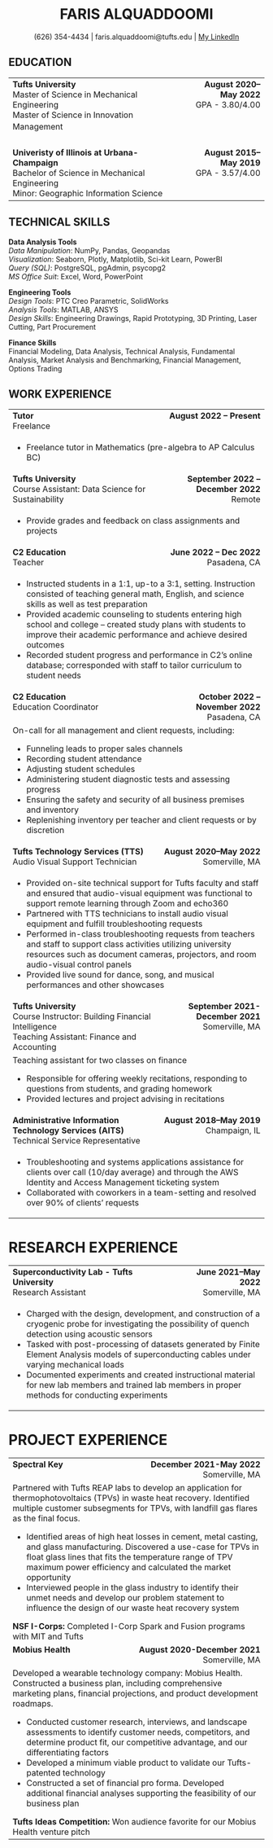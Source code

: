 # <div align="center">FARIS ALQUADDOOMI</div>
<div align="center">(626) 354-4434 | faris.alquaddoomi@tufts.edu | <a href="https://www.linkedin.com/in/faris-alquaddoomi-82062932/">My LinkedIn</a></div>

## EDUCATION
<table>
  <tbody>
    <tr>
      <tc>
        <td align="left" valign="top">
          <b>Tufts University</b><br/>
          Master of Science in Mechanical Engineering<br/>
          Master of Science in Innovation Managementㅤㅤㅤㅤㅤㅤㅤㅤㅤㅤㅤㅤㅤㅤㅤㅤㅤㅤㅤㅤㅤㅤㅤㅤ
        </td>
      </tc>
      <tc>
        <td align="right" valign="top">
          <b>August 2020–May 2022</b><br/>
          GPA - 3.80/4.00<br/>ㅤㅤㅤㅤㅤㅤㅤㅤㅤㅤㅤㅤㅤㅤㅤㅤㅤ
        </td>
      </tc>
    </tr>
    <tr>
      <tc>
        <td align="left" valign="top">
          <b>Univeristy of Illinois at Urbana-Champaign</b><br/>
          Bachelor of Science in Mechanical Engineering<br/>
          Minor: Geographic Information Science
        </td>
      </tc>
      <tc>
        <td align="right" valign="top">
          <b>August 2015–May 2019</b><br/>
          GPA - 3.57/4.00
        </td>
      </tc>
    </tr>
  </tbody>
</table>

## TECHNICAL SKILLS
**Data Analysis Tools**<br/> 
*Data Manipulation*: NumPy, Pandas, Geopandas  
*Visualization*: Seaborn, Plotly, Matplotlib, Sci-kit Learn, PowerBI  
*Query (SQL)*: PostgreSQL, pgAdmin, psycopg2  
*MS Office Suit*: Excel, Word, PowerPoint<br/>

**Engineering Tools**<br/> 
*Design Tools*: PTC Creo Parametric, SolidWorks   
*Analysis Tools*: MATLAB, ANSYS  
*Design Skills*: Engineering Drawings, Rapid Prototyping, 3D Printing, Laser Cutting, Part Procurement<br/>

**Finance Skills**<br/> Financial Modeling, Data Analysis, Technical Analysis, Fundamental Analysis, Market Analysis and Benchmarking, Financial Management, Options Trading

## WORK EXPERIENCE
<table>
  <tbody>
    <tr>
      <tc>
        <td align="left" valign="top">
          <b>Tutor</b><br/>
          Freelance<br/>
        </td>
      </tc>
      <tc>
        <td align="right" valign="top">
          <b>August 2022 – Present</b><br/>
        </td>
      </tc>
    </tr>
    <tr>
      <td colspan="2">
        <ul>
          <li>Freelance tutor in Mathematics (pre-algebra to AP Calculus BC)</li>
        </ul>
      </td>
    </tr>
    <tr>
      <tc>
        <td align="left" valign="top">
          <b>Tufts University</b><br/>
          Course Assistant: Data Science for Sustainability<br/>
        </td>
      </tc>
      <tc>
        <td align="right" valign="top">
          <b>September 2022 – December 2022</b><br/>
          Remote
        </td>
      </tc>
    </tr>
    <tr>
      <td colspan="2">
        <ul>
          <li>Provide grades and feedback on class assignments and projects</li>
        </ul>
      </td>
    </tr>
    <tr>
      <tc>
        <td align="left" valign="top">
          <b>C2 Education</b><br/>
          Teacher<br/>
        </td>
      </tc>
      <tc>
        <td align="right" valign="top">
          <b>June 2022 – Dec 2022</b><br/>
          Pasadena, CA
        </td>
      </tc>
    </tr>
    <tr>
      <td colspan="2">
        <ul>
          <li>Instructed students in a 1:1, up-to a 3:1, setting. Instruction consisted of teaching general math, English, and science skills as well as test preparation</li>
          <li>Provided academic counseling to students entering high school and college – created study plans with students to improve their academic performance and achieve desired outcomes</li>
          <li>Recorded student progress and performance in C2’s online database; corresponded with staff to tailor curriculum to student needs</li>
        </ul>
      </td>
    </tr>
    <tr>
      <tc>
        <td align="left" valign="top">
          <b>C2 Education</b><br/>
          Education Coordinator<br/>
        </td>
      </tc>
      <tc>
        <td align="right" valign="top">
          <b>October 2022 – November 2022</b><br/>
          Pasadena, CA
        </td>
      </tc>
    </tr>
    <tr>
      <td colspan="2">
        On-call for all management and client requests, including:
        <ul>
          <li>Funneling leads to proper sales channels</li>
          <li>Recording student attendance</li>
          <li>Adjusting student schedules</li>
          <li>Administering student diagnostic tests and assessing progress</li>
          <li>Ensuring the safety and security of all business premises and inventory</li>
          <li>Replenishing inventory per teacher and client requests or by discretion</li>
        </ul>
      </td>
    </tr>
    <tr>
      <tc>
        <td align="left" valign="top">
          <b>Tufts Technology Services (TTS)</b><br/>
          Audio Visual Support Technician<br/>
        </td>
      </tc>
      <tc>
        <td align="right" valign="top">
          <b>August 2020–May 2022</b><br/>
          Somerville, MA
        </td>
      </tc>
    </tr>
    <tr>
      <td colspan="2">
        <ul>
          <li>Provided on-site technical support for Tufts faculty and staff and ensured that audio-visual equipment was functional to support remote learning through Zoom and echo360</li>
          <li>Partnered with TTS technicians to install audio visual equipment and fulfill troubleshooting requests</li>
          <li>Performed in-class troubleshooting requests from teachers and staff to support class activities utilizing university resources such as document cameras, projectors, and room audio-visual control panels</li>
          <li>Provided live sound for dance, song, and musical performances and other showcases</li>
        </ul>
      </td>
    </tr>
    <tr>
      <tc>
        <td align="left" valign="top">
          <b>Tufts University</b><br/>
          Course Instructor: Building Financial Intelligence<br/>
          Teaching Assistant: Finance and Accounting
        </td>
      </tc>
      <tc>
        <td align="right" valign="top">
          <b>September 2021-December 2021</b><br/>
          Somerville, MA
        </td>
      </tc>
    </tr>
    <tr>
      <td colspan="2">
        Teaching assistant for two classes on finance
        <ul>
          <li>Responsible for offering weekly recitations, responding to questions from students, and grading homework</li>
          <li>Provided lectures and project advising in recitations</li>
        </ul>
      </td>
    </tr>
    <tr>
      <tc>
        <td align="left" valign="top">
          <b>Administrative Information Technology Services (AITS)</b><br/>
          Technical Service Representative<br/>
        </td>
      </tc>
      <tc>
        <td align="right" valign="top">
          <b>August 2018–May 2019</b><br/>
          Champaign, IL
        </td>
      </tc>
    </tr>
    <tr>
      <td colspan="2">
        <ul>
          <li>Troubleshooting and systems applications assistance for clients over call (10/day average) and through the AWS Identity and Access Management ticketing system</li>
          <li>Collaborated with coworkers in a team-setting and resolved over 90% of clients’ requests</li>
        </ul>
      </td>
    </tr>
  </tbody>
</table>

# RESEARCH EXPERIENCE
<table>
  <tbody>
    <tr>
      <tc>
        <td align="left" valign="top">
          <b>Superconductivity Lab - Tufts University</b></br>
          Research Assistant</br>
        </td>
      </tc>
      <tc>
        <td align="right" valign="top">
            <b>June 2021–May 2022</b></br>
            Somerville, MA
        </td>
      </tc>
    </tr>
    <tr>
      <td colspan="2">
        <ul>
          <li>Charged with the design, development, and construction of a cryogenic probe for investigating the possibility of quench detection using acoustic sensors</li>
          <li>Tasked with post-processing of datasets generated by Finite Element Analysis models of superconducting cables under varying mechanical loads</li>
          <li>Documented experiments and created instructional material for new lab members and trained lab members in proper methods for conducting experiments</li>
        </ul>
      </td>
    </tr>
  </tbody>
</table>

# PROJECT EXPERIENCE
<table>
  <tbody>
    <tr>
      <tc>
        <td align="left" valign="top">
          <b>Spectral Key</b></br>
        </td>
      </tc>
      <tc>
        <td align="right" valign="top">
          <b>December 2021-May 2022</b></br>
          Somerville, MA
        </td>
      </tc>
    </tr>
    <tr>
      <td colspan="2">
        Partnered with Tufts REAP labs to develop an application for thermophotovoltaics (TPVs) in waste heat recovery. Identified multiple customer subsegments for TPVs, with landfill gas flares as the final focus.
        <ul>
          <li>Identified areas of high heat losses in cement, metal casting, and glass manufacturing. Discovered a use-case for TPVs in float glass lines that fits the temperature range of TPV maximum power efficiency and calculated the market opportunity</li>
          <li>Interviewed people in the glass industry to identify their unmet needs and develop our problem statement to influence the design of our waste heat recovery system</li>
        </ul>
        <b>NSF I-Corps:</b> Completed I-Corp Spark and Fusion programs with MIT and Tufts
     </tr>
     <tr>
        <tc>
           <td align="left" valign="top">
             <b>Mobius Health</b></br>
           </td>
        </tc>
        <tc>
          <td align="right" valign="top">
            <b>August 2020-December 2021</b></br>
            Somerville, MA
          </td>
        </tc>
      </tr>
      <tr>
        <td colspan="2">
          Developed a wearable technology company: Mobius Health. Constructed a business plan, including comprehensive marketing plans, financial projections, and product development roadmaps.
          <ul>
            <li>Conducted customer research, interviews, and landscape assessments to identify customer needs, competitors, and determine product fit, our competitive advantage, and our differentiating factors</li>
            <li>Developed a minimum viable product to validate our Tufts-patented technology</li>
            <li>Constructed a set of financial pro forma. Developed additional financial analyses supporting the feasibility of our business plan</li>
          </ul>
          <b>Tufts Ideas Competition:</b> Won audience favorite for our Mobius Health venture pitch
        </td>
      </tr>
    </tbody>
  </table>
